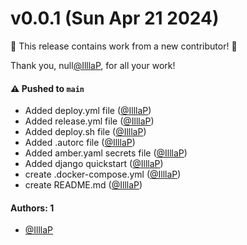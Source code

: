 # v0.0.1 (Sun Apr 21 2024)

:tada: This release contains work from a new contributor! :tada:

Thank you, null[@IlllaP](https://github.com/IlllaP), for all your work!

#### ⚠️ Pushed to `main`

- Added deploy.yml file ([@IlllaP](https://github.com/IlllaP))
- Added release.yml file ([@IlllaP](https://github.com/IlllaP))
- Added deploy.sh file ([@IlllaP](https://github.com/IlllaP))
- Added .autorc file ([@IlllaP](https://github.com/IlllaP))
- Added amber.yaml secrets file ([@IlllaP](https://github.com/IlllaP))
- Added django quickstart ([@IlllaP](https://github.com/IlllaP))
- create .docker-compose.yml ([@IlllaP](https://github.com/IlllaP))
- create README.md ([@IlllaP](https://github.com/IlllaP))

#### Authors: 1

- [@IlllaP](https://github.com/IlllaP)
